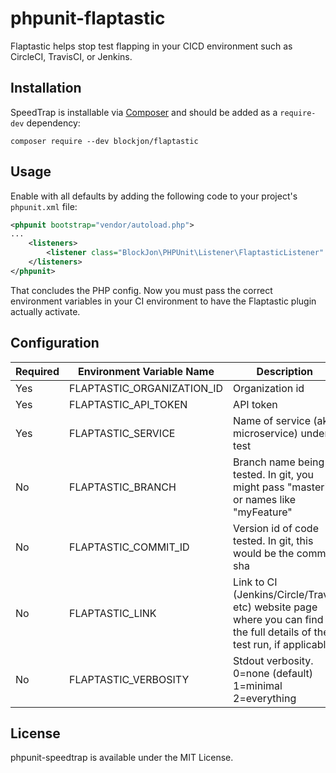 # phpunit-flaptastic

Flaptastic helps stop test flapping in your CICD environment such as CircleCI, TravisCI, or Jenkins.

## Installation

SpeedTrap is installable via [Composer](http://getcomposer.org) and should be added as a `require-dev` dependency:

    composer require --dev blockjon/flaptastic


## Usage

Enable with all defaults by adding the following code to your project's `phpunit.xml` file:

```xml
<phpunit bootstrap="vendor/autoload.php">
...
    <listeners>
        <listener class="BlockJon\PHPUnit\Listener\FlaptasticListener" />
    </listeners>
</phpunit>
```

That concludes the PHP config. Now you must pass the correct environment variables in your CI environment to 
have the Flaptastic plugin actually activate.

## Configuration

| Required | Environment Variable Name    | Description |
| -------- | ---------------------------- | -------------------------- |
| Yes      | FLAPTASTIC_ORGANIZATION_ID   | Organization id |
| Yes      | FLAPTASTIC_API_TOKEN         | API token |
| Yes      | FLAPTASTIC_SERVICE           | Name of service (aka microservice) under test |
| No       | FLAPTASTIC_BRANCH            | Branch name being tested. In git, you might pass "master" or names like "myFeature" |
| No       | FLAPTASTIC_COMMIT_ID         | Version id of code tested. In git, this would be the commit sha |
| No       | FLAPTASTIC_LINK              | Link to CI (Jenkins/Circle/Travis etc) website page where you can find the full details of the test run, if applicable |
| No       | FLAPTASTIC_VERBOSITY         | Stdout verbosity. 0=none (default) 1=minimal 2=everything |



## License

phpunit-speedtrap is available under the MIT License.
